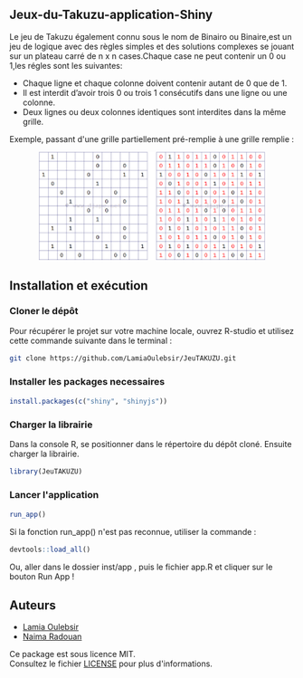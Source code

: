 ## Jeux-du-Takuzu-application-Shiny

Le jeu de Takuzu également connu sous le nom de Binairo ou Binaire,est un jeu de logique avec des règles simples et des solutions complexes se jouant sur un plateau carré de  n x n cases.Chaque case ne peut contenir un 0 ou 1,les régles sont les suivantes:
- Chaque ligne et chaque colonne doivent contenir autant de 0 que de 1.
- Il est interdit d’avoir trois 0 ou trois 1 consécutifs dans une ligne ou une colonne.
- Deux lignes ou deux colonnes identiques sont interdites dans la même grille.

Exemple, passant d'une grille partiellement pré-remplie à une grille remplie :
<div align="center">
  <img src="takuzu.png" width="400">
</div>


## Installation et exécution

### Cloner le dépôt
Pour récupérer le projet sur votre machine locale, ouvrez R-studio et utilisez cette commande suivante dans le terminal :

```sh
git clone https://github.com/LamiaOulebsir/JeuTAKUZU.git
```
### Installer les packages necessaires

```r
install.packages(c("shiny", "shinyjs"))
```

### Charger la librairie
Dans la console R, se positionner dans le répertoire du dépôt cloné. Ensuite charger la librairie.

```r
library(JeuTAKUZU)
```

### Lancer l'application

```r
run_app()
```
Si la fonction run_app() n'est pas reconnue, utiliser la commande :

```r
devtools::load_all()
```

Ou, aller dans le dossier inst/app , puis le fichier app.R et cliquer sur le bouton Run App !


## Auteurs
- [Lamia Oulebsir](https://github.com/LamiaOulebsir)
- [Naima Radouan](https://github.com/NaimaRadouan)

Ce package est sous licence MIT.  
Consultez le fichier [LICENSE](LICENSE) pour plus d'informations.

